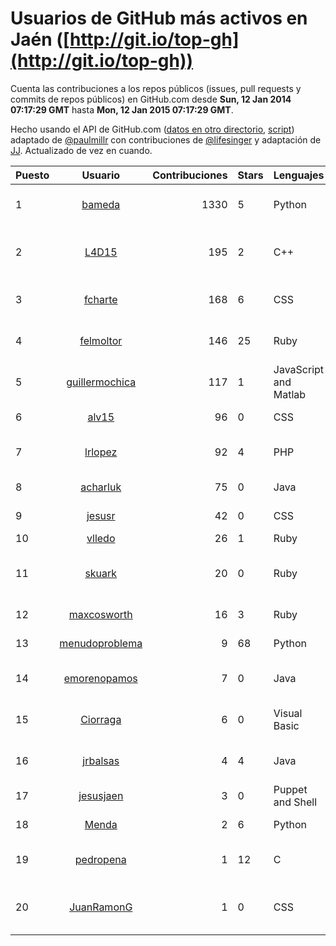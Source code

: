 # Usuarios de GitHub más activos en Jaén ([http://git.io/top-gh](http://git.io/top-gh))

  Cuenta las contribuciones a los repos públicos (issues, pull requests y commits de repos públicos) en GitHub.com desde  **Sun, 12 Jan 2014 07:17:29 GMT** hasta **Mon, 12 Jan 2015 07:17:29 GMT**.

  Hecho usando el API de GitHub.com ([datos en otro directorio](https://github.com/JJ/top-github-users-data/tree/master/data), [script](https://github.com/JJ/top-github-users)) adaptado de [@paulmillr](https://github.com/paulmillr) con contribuciones de [@lifesinger](https://github.com/lifesinger) y adaptación de [JJ](http://jj.github.io). Actualizado de vez en cuando.

| Puesto   |      Usuario      |  Contribuciones | Stars | Lenguajes   |      Lugar      |  Avatar |
|----------|:-----------------:|----------------:|-------|-------------|:---------------:|---------|
| 1 | [bameda](https://github.com/bameda) | 1330 | 5 | Python | Madrid, Jaén, Spain, España | ![David Barragán Merino](https://avatars2.githubusercontent.com/u/877218?v=3&s=64) |
| 2 | [L4D15](https://github.com/L4D15) | 195 | 2 | C++ | Jaén | ![José Ladislao Lainez Ortega](https://avatars2.githubusercontent.com/u/2948600?v=3&s=64) |
| 3 | [fcharte](https://github.com/fcharte) | 168 | 6 | CSS | Jaén, Granada, Spain | ![Francisco Charte Ojeda](https://avatars3.githubusercontent.com/u/8365501?v=3&s=64) |
| 4 | [felmoltor](https://github.com/felmoltor) | 146 | 25 | Ruby | Madrid / Jaén | ![Felipe Molina de la Torre](https://avatars1.githubusercontent.com/u/846513?v=3&s=64) |
| 5 | [guillermochica](https://github.com/guillermochica) | 117 | 1 | JavaScript and Matlab | Granada, de Jaén | ![Guillermo Chica Sabariego](https://avatars0.githubusercontent.com/u/9317092?v=3&s=64) |
| 6 | [alv15](https://github.com/alv15) | 96 | 0 | CSS | Linares [Jaén] | ![Álvaro Arellano](https://avatars3.githubusercontent.com/u/5888073?v=3&s=64) |
| 7 | [lrlopez](https://github.com/lrlopez) | 92 | 4 | PHP | Linares (Jaén) | ![Luis Ramón López](https://avatars0.githubusercontent.com/u/547387?v=3&s=64) |
| 8 | [acharluk](https://github.com/acharluk) | 75 | 0 | Java | Jaén, Granada, Spain | ![ACharLuk](https://avatars3.githubusercontent.com/u/5154281?v=3&s=64) |
| 9 | [jesusr](https://github.com/jesusr) | 42 | 0 | CSS | Madrid/Jaén, Spain | ![Jesús R Peinado](https://avatars2.githubusercontent.com/u/1256168?v=3&s=64) |
| 10 | [vlledo](https://github.com/vlledo) | 26 | 1 | Ruby | Jaén | ![Víctor](https://avatars0.githubusercontent.com/u/695429?v=3&s=64) |
| 11 | [skuark](https://github.com/skuark) | 20 | 0 | Ruby | Jaén, Spain | ![Jesús Manuel García Muñoz](https://avatars0.githubusercontent.com/u/454382?v=3&s=64) |
| 12 | [maxcosworth](https://github.com/maxcosworth) | 16 | 3 | Ruby | Jaén | ![Miguel Á. Arroyo](https://avatars2.githubusercontent.com/u/389437?v=3&s=64) |
| 13 | [menudoproblema](https://github.com/menudoproblema) | 9 | 68 | Python | Jaén, Spain | ![Vicente Ruiz](https://avatars0.githubusercontent.com/u/976187?v=3&s=64) |
| 14 | [emorenopamos](https://github.com/emorenopamos) | 7 | 0 | Java | Torredonjimeno (Jaén)// Córdoba | ![Estefanía Moreno Pamos](https://avatars2.githubusercontent.com/u/7520581?v=3&s=64) |
| 15 | [Ciorraga](https://github.com/Ciorraga) | 6 | 0 | Visual Basic | Jaén, Andalucía, España | ![Miguel Ángel Ciórraga](https://avatars2.githubusercontent.com/u/5888071?v=3&s=64) |
| 16 | [jrbalsas](https://github.com/jrbalsas) | 4 | 4 | Java | Jaén - Spain | ![José Ramón Balsas](https://avatars2.githubusercontent.com/u/356995?v=3&s=64) |
| 17 | [jesusjaen](https://github.com/jesusjaen) | 3 | 0 | Puppet and Shell | Jaén, Spain | ![Jesús Jaén Díaz](https://avatars1.githubusercontent.com/u/1171916?v=3&s=64) |
| 18 | [Menda](https://github.com/Menda) | 2 | 6 | Python | Jaén, Spain | ![Rafa Muñoz](https://avatars2.githubusercontent.com/u/23944?v=3&s=64) |
| 19 | [pedropena](https://github.com/pedropena) | 1 | 12 | C | Jaén, Spain | ![Pedro Peña Pérez](https://avatars3.githubusercontent.com/u/834583?v=3&s=64) |
| 20 | [JuanRamonG](https://github.com/JuanRamonG) | 1 | 0 | CSS | Jaén | ![Juan Ramón González Morales](https://avatars0.githubusercontent.com/u/4458029?v=3&s=64) |
